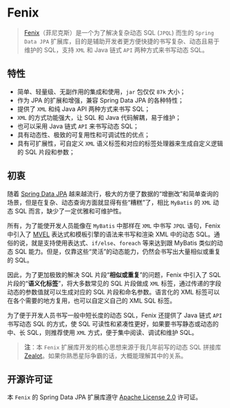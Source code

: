 # Fenix

> [Fenix](https://github.com/blinkfox/fenix)（菲尼克斯）是一个为了解决复杂动态 SQL (`JPQL`) 而生的 `Spring Data JPA` 扩展库，目的是辅助开发者更方便快捷的书写复杂、动态且易于维护的 SQL，支持 `XML` 和 Java 链式 `API` 两种方式来书写动态 SQL。

## 特性

- 简单、轻量级、无副作用的集成和使用，`jar` 包仅仅 `87k` 大小；
- 作为 JPA 的扩展和增强，兼容 Spring Data JPA 的各种特性；
- 提供了 `XML` 和纯 Java API 两种方式来书写 SQL；
- `XML` 的方式功能强大，让 SQL 和 Java 代码解耦，易于维护；
- 也可以采用 Java 链式 `API` 来书写动态 SQL；
- 具有动态性、极致的可复用性和可调试性的优点；
- 具有可扩展性，可自定义 `XML` 语义标签和对应的标签处理器来生成自定义逻辑的 SQL 片段和参数；

## 初衷

随着 [Spring Data JPA](https://spring.io/projects/spring-data-jpa) 越来越流行，极大的方便了数据的“增删改”和简单查询的场景，但是在复杂、动态查询方面就显得有些“糟糕”了，相比 `MyBatis` 的 `XML` 动态 SQL 而言，缺少了一定优雅和可维护性。

所有，为了能使开发人员能像在 `MyBatis` 中那样在 `XML` 中书写 `JPQL` 语句，Fenix 中引入了 [MVEL](http://mvel.documentnode.com/) 表达式和模板引擎的语法来书写和渲染 XML 中的动态 SQL。通俗的说，就是支持使用表达式、`if/else`、`foreach` 等来达到跟 MyBatis 类似的动态 SQL 能力。但是，仅靠这些“灵活”的动态能力，仍然会书写出大量相似或重复的 SQL。

因此，为了更加极致的解决 SQL 片段“**相似或重复**”的问题，Fenix 中引入了 SQL 片段的“**语义化标签**”，将大多数常见的 SQL 片段做成 `XML` 标签，通过传递的字段动态的参数值就可以生成对应的 SQL 片段和命名参数。语言化的 XML 标签可以在各个需要的地方复用，也可以自定义自己的 XML SQL 标签。

为了便于开发人员书写一般中短长度的动态 SQL，Fenix 还提供了 Java 链式 `API` 书写动态 SQL 的方式，使 SQL 可读性和紧凑性更好，如果要书写静态或动态的中、长 SQL，则推荐使用 `XML` 方式，便于集中阅读、调试和维护 SQL。

> **注**：本 `Fenix` 扩展库开发的核心思想来源于我几年前写的动态 SQL 拼接库 [Zealot](https://github.com/blinkfox/zealot)。如果你熟悉星际争霸的话，大概能理解其中的关系。

## 开源许可证

本 `Fenix` 的 Spring Data JPA 扩展库遵守 [Apache License 2.0](http://www.apache.org/licenses/LICENSE-2.0) 许可证。
